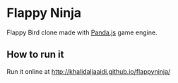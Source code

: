 # Flappy Ninja

Flappy Bird clone made with [Panda.js](http://github.com/ekelokorpi/panda.js) game engine.

## How to run it

Run it online at http://khalidaljaaidi.github.io/flappyninja/
